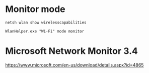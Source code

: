 # Monitor mode
```
netsh wlan show wirelesscapabilities

WlanHelper.exe "Wi-Fi" mode monitor
```

# Microsoft Network Monitor 3.4 
https://www.microsoft.com/en-us/download/details.aspx?id=4865